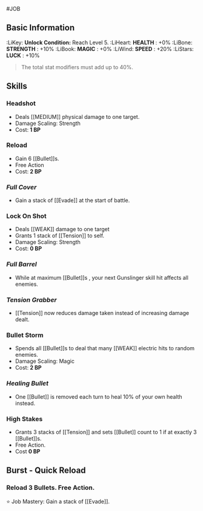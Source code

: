 #JOB
## Basic Information

:LiKey: **Unlock Condition:** Reach Level 5.
:LiHeart: **HEALTH** : +0%
:LiBone: **STRENGTH** : +10%
:LiBook: **MAGIC** : +0%
:LiWind: **SPEED** : +20%
:LiStars: **LUCK**  : +10%
> The total stat modifiers must add up to 40%.

## Skills

### Headshot
- Deals [[MEDIUM]] physical damage to one target.
- Damage Scaling: Strength
- Cost: **1 BP**
### Reload
- Gain 6 [[Bullet]]s.
- Free Action
- Cost: **2 BP**
### *Full Cover*
- Gain a stack of [[Evade]] at the start of battle.
### Lock On Shot
- Deals [[WEAK]] damage to one target
- Grants 1 stack of [[Tension]] to self.
- Damage Scaling: Strength
- Cost: **0 BP**
### *Full Barrel*
- While at maximum [[Bullet]]s , your next Gunslinger skill hit affects all enemies.
### *Tension Grabber*
- [[Tension]] now reduces damage taken instead of increasing damage dealt.
### Bullet Storm
- Spends all [[Bullet]]s to deal that many [[WEAK]] electric hits to random enemies.
- Damage Scaling: Magic
- Cost: **2 BP**
### *Healing Bullet*
- One [[Bullet]] is removed each turn to heal 10% of your own health instead.
### High Stakes
- Grants 3 stacks of [[Tension]] and sets [[Bullet]] count to 1 if at exactly 3 [[Bullet]]s.
- Free Action.
- Cost **0 BP**
## Burst - **Quick Reload**

### Reload 3 Bullets. Free Action.
⭐ Job Mastery: Gain a stack of [[Evade]].



